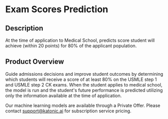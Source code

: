 # Exam Scores Prediction

## Description
At the time of application to Medical School, predicts score student will achieve (within 20 points) for 80% of the applicant population. 

## Product Overview
Guide admissions decisions and improve student outcomes by determining which students will receive a score of at least 80% on the USMLE step 1 and USMLE step 2 CK exams. When the student applies to medical school, the model is run and the student's future performance is predicted utilizing only the information available at the time of application. 

Our machine learning models are available through a Private Offer. Please contact support@katonic.ai for subscription service pricing.


